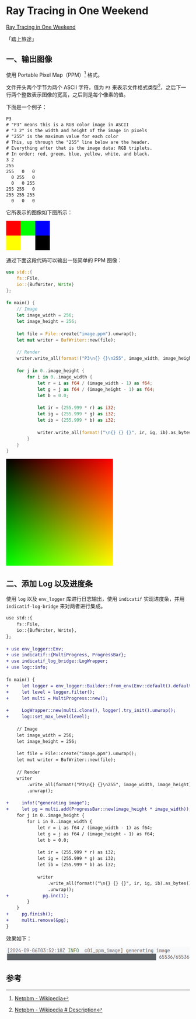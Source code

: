 # Ray Tracing in One Weekend

[Ray Tracing in One Weekend](https://raytracing.github.io/books/RayTracingInOneWeekend.html)

「踏上旅途」

## 一、输出图像

使用 Portable Pixel Map（PPM）[^1] 格式。

文件开头两个字节为两个 ASCII 字符，值为 `P3` 来表示文件格式类型[^2]，之后下一行两个整数表示图像的宽高，之后则是每个像素的值。

下面是一个例子：

```
P3
# "P3" means this is a RGB color image in ASCII
# "3 2" is the width and height of the image in pixels
# "255" is the maximum value for each color
# This, up through the "255" line below are the header.
# Everything after that is the image data: RGB triplets.
# In order: red, green, blue, yellow, white, and black.
3 2
255
255   0   0
  0 255   0
  0   0 255
255 255   0
255 255 255
  0   0   0
```

它所表示的图像如下图所示：

![img](./assets/120px-Tiny6pixel.png)

通过下面这段代码可以输出一张简单的 PPM 图像：

```rust
use std::{
    fs::File,
    io::{BufWriter, Write}
};

fn main() {
    // Image
    let image_width = 256;
    let image_height = 256;

    let file = File::create("image.ppm").unwrap();
    let mut writer = BufWriter::new(file);

    // Render
    writer.write_all(format!("P3\n{} {}\n255", image_width, image_height).as_bytes()).unwrap();

    for j in 0..image_height {
        for i in 0..image_width {
            let r = i as f64 / (image_width - 1) as f64;
            let g = j as f64 / (image_height - 1) as f64;
            let b = 0.0;

            let ir = (255.999 * r) as i32;
            let ig = (255.999 * g) as i32;
            let ib = (255.999 * b) as i32;

            writer.write_all(format!("\n{} {} {}", ir, ig, ib).as_bytes()).unwrap();
        }
    }
}
```

![image-20240906112126046](./assets/image-20240906112126046.png)

## 二、添加 Log 以及进度条

使用 `log` 以及 `env_logger` 库进行日志输出，使用 `indicatif` 实现进度条，并用 `indicatif-log-bridge` 来对两者进行集成。

```diff
use std::{
    fs::File,
    io::{BufWriter, Write},
};

+ use env_logger::Env;
+ use indicatif::{MultiProgress, ProgressBar};
+ use indicatif_log_bridge::LogWrapper;
+ use log::info;

fn main() {
+     let logger = env_logger::Builder::from_env(Env::default().default_filter_or("info")).build();
+     let level = logger.filter();
+     let multi = MultiProgress::new();

+     LogWrapper::new(multi.clone(), logger).try_init().unwrap();
+     log::set_max_level(level);

    // Image
    let image_width = 256;
    let image_height = 256;

    let file = File::create("image.ppm").unwrap();
    let mut writer = BufWriter::new(file);

    // Render
    writer
        .write_all(format!("P3\n{} {}\n255", image_width, image_height).as_bytes())
        .unwrap();

+     info!("generating image");
+     let pg = multi.add(ProgressBar::new(image_height * image_width));
    for j in 0..image_height {
        for i in 0..image_width {
            let r = i as f64 / (image_width - 1) as f64;
            let g = j as f64 / (image_height - 1) as f64;
            let b = 0.0;

            let ir = (255.999 * r) as i32;
            let ig = (255.999 * g) as i32;
            let ib = (255.999 * b) as i32;

            writer
                .write_all(format!("\n{} {} {}", ir, ig, ib).as_bytes())
                .unwrap();
+             pg.inc(1);
        }
    }
+     pg.finish();
+     multi.remove(&pg);
}

```

效果如下：

![image-20240906115304786](./assets/image-20240906115304786.png)

## 参考

[^1]: [Netpbm - Wikipedia](https://en.wikipedia.org/wiki/Netpbm#File_formats)
[^2]: [Netpbm - Wikipedia # Description](https://en.wikipedia.org/wiki/Netpbm#Description)